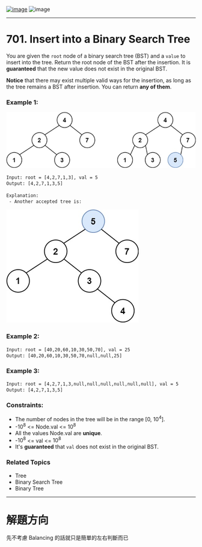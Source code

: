 [![image](https://img.shields.io/badge/Leetcode-Link-blue?logo=leetcode)](https://leetcode.com/problems/insert-into-a-binary-search-tree/)
![image](https://img.shields.io/badge/Difficulty-Medium-yellow)

---

# 701. Insert into a Binary Search Tree

You are given the `root` node of a binary search tree (BST) and a `value` to insert into the tree. Return the root node of the BST after the insertion. It is **guaranteed** that the new value does not exist in the original BST.

**Notice** that there may exist multiple valid ways for the insertion, as long as the tree remains a BST after insertion. You can return **any of them**.

### Example 1:

![image](./image/insertbst.jpeg)

```
Input: root = [4,2,7,1,3], val = 5
Output: [4,2,7,1,3,5]

Explanation:
 - Another accepted tree is:
```

![image](./image/bst.jpeg)

### Example 2:

```
Input: root = [40,20,60,10,30,50,70], val = 25
Output: [40,20,60,10,30,50,70,null,null,25]
```

### Example 3:

```
Input: root = [4,2,7,1,3,null,null,null,null,null,null], val = 5
Output: [4,2,7,1,3,5]
```

### Constraints:

- The number of nodes in the tree will be in the range [0, $10^4$].
- -$10^8$ <= Node.val <= $10^8$
- All the values Node.val are **unique**.
- -$10^8$ <= val <= $10^8$
- It's **guaranteed** that `val` does not exist in the original BST.

### Related Topics

- Tree
- Binary Search Tree
- Binary Tree
  
---

# 解題方向

先不考慮 Balancing 的話就只是簡單的左右判斷而已

